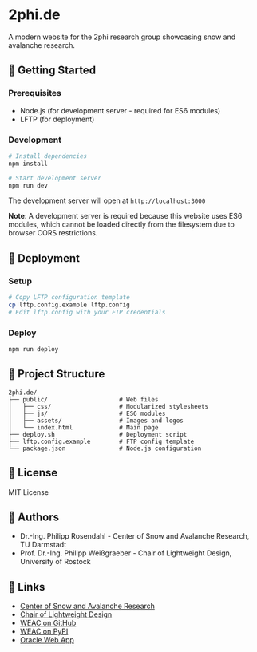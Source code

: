 # 2phi.de

A modern website for the 2phi research group showcasing snow and avalanche research.

## 🚀 Getting Started

### Prerequisites
- Node.js (for development server - required for ES6 modules)
- LFTP (for deployment)

### Development
```bash
# Install dependencies
npm install

# Start development server
npm run dev
```

The development server will open at `http://localhost:3000`

**Note**: A development server is required because this website uses ES6 modules, which cannot be loaded directly from the filesystem due to browser CORS restrictions.

## 🚢 Deployment

### Setup
```bash
# Copy LFTP configuration template
cp lftp.config.example lftp.config
# Edit lftp.config with your FTP credentials
```

### Deploy
```bash
npm run deploy
```

## 📁 Project Structure

```
2phi.de/
├── public/                    # Web files
│   ├── css/                   # Modularized stylesheets
│   ├── js/                    # ES6 modules
│   ├── assets/                # Images and logos
│   └── index.html             # Main page
├── deploy.sh                  # Deployment script
├── lftp.config.example        # FTP config template
└── package.json               # Node.js configuration
```

## 📄 License

MIT License

## 👥 Authors

- Dr.-Ing. Philipp Rosendahl - Center of Snow and Avalanche Research, TU Darmstadt
- Prof. Dr.-Ing. Philipp Weißgraeber - Chair of Lightweight Design, University of Rostock

## 🔗 Links

- [Center of Snow and Avalanche Research](https://www.ismd.tu-darmstadt.de/forschung_ismd/gruppen/center_of_snow_and_avalanche_research/csar_ismd.en.jsp)
- [Chair of Lightweight Design](https://www.cld.uni-rostock.de)
- [WEAC on GitHub](https://github.com/2phi/weac)
- [WEAC on PyPI](https://pypi.org/project/weac/)
- [Oracle Web App](https://snoworacle.streamlit.app) 